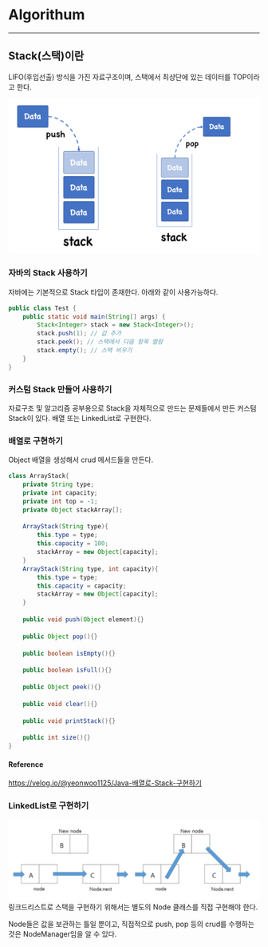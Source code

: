 # Algorithum

---

## Stack(스택)이란
LIFO(후입선출) 방식을 가진 자료구조이며, 
스택에서 최상단에 있는 데이터를 TOP이라고 한다. 

![img_11.png](img_11.png)

### 자바의 Stack 사용하기
자바에는 기본적으로 Stack 타입이 존재한다. 아래와 같이 사용가능하다. 
```java 
public class Test {
    public static void main(String[] args) {
        Stack<Integer> stack = new Stack<Integer>();
        stack.push(1); // 값 추가
        stack.peek(); // 스택에서 다음 항목 열람
        stack.empty(); // 스택 비우기
    }
}
```

### 커스텀 Stack 만들어 사용하기 
자료구조 및 알고리즘 공부용으로 Stack을 자체적으로 만드는 문제들에서 만든 커스텀 Stack이 있다. 
배열 또는 LinkedList로 구현한다. 

### 배열로 구현하기 
Object 배열을 생성해서 crud 메서드들을 만든다. 
```java 
class ArrayStack{
	private String type;
    private int capacity;
    private int top = -1;
    private Object stackArray[];
    
    ArrayStack(String type){
    	this.type = type;
        this.capacity = 100;
        stackArray = new Object[capacity];
    }
    ArrayStack(String type, int capacity){
    	this.type = type;
        this.capacity = capacity;
        stackArray = new Object[capacity];
    }
    
    public void push(Object element){}
    
    public Object pop(){}
    
    public boolean isEmpty(){}
    
    public boolean isFull(){}
    
    public Object peek(){}
    
    public void clear(){}
    
    public void printStack(){}
    
    public int size(){}
}
```

#### Reference
https://velog.io/@yeonwoo1125/Java-배열로-Stack-구현하기


### LinkedList로 구현하기
![img_12.png](img_12.png)
링크드리스트로 스택을 구현하기 위해서는 별도의 Node 클래스를 직접 구현해야 한다.

Node들은 값을 보관하는 틀일 뿐이고, 직접적으로 push, pop 등의 crud를 수행하는 것은 NodeManager임을 알 수 있다. 

```java 

```
